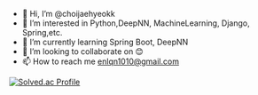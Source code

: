 - 👋 Hi, I’m @choijaehyeokk
- 👀 I’m interested in Python,DeepNN, MachineLearning, Django, Spring,etc.
- 🌱 I’m currently learning Spring Boot, DeepNN
- 💞️ I’m looking to collaborate on 😊
- 📫 How to reach me enlqn1010@gmail.com

<!---
choijaehyeokk/choijaehyeokk is a ✨ special ✨ repository because its `README.md` (this file) appears on your GitHub profile.
You can click the Preview link to take a look at your changes.
--->


[![Solved.ac Profile](http://mazassumnida.wtf/api/v2/generate_badge?boj=enlqn1010)](https://solved.ac//)
